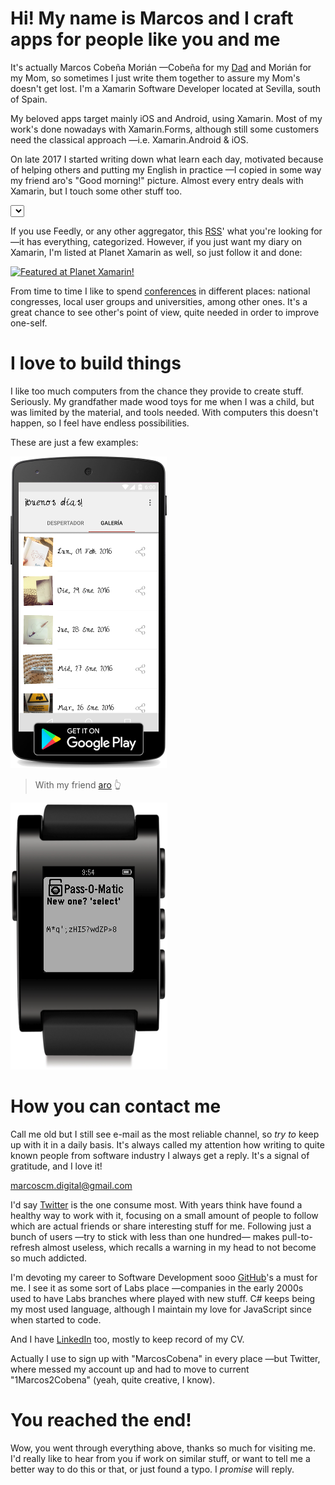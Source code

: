# Hi! My name is Marcos and I craft apps for people like you and me

It's actually Marcos Cobeña Morián —Cobeña for my [Dad](http://joseantoniocobena.com) and Morián for my Mom, so sometimes I just write them together to assure my Mom's doesn't get lost. I'm a Xamarin Software Developer located at Sevilla, south of Spain.

My beloved apps target mainly iOS and Android, using Xamarin. Most of my work's done nowadays with Xamarin.Forms, although still some customers need the classical approach —i.e. Xamarin.Android & iOS.

On late 2017 I started writing down what learn each day, motivated because of helping others and putting my English in practice —I copied in some way my friend aro's "Good morning!" picture. Almost every entry deals with Xamarin, but I touch some other stuff too.

<div class="center">
    <select id="items"></select>
</div>

If you use Feedly, or any other aggregator, this [RSS](feed.rss)' what you're looking for —it has everything, categorized. However, if you just want my diary on Xamarin, I'm listed at Planet Xamarin as well, so just follow it and done:

<div class="center">
    <a href="https://www.planetxamarin.com/">
        <img alt="Featured at Planet Xamarin!" src="https://www.planetxamarin.com/Content/img/planetxamarin-featured-badge.png" width="150" />
    </a>
</div>

From time to time I like to spend [conferences](#/conferences) in different places: national congresses, local user groups and universities, among other ones. It's a great chance to see other's point of view, quite needed in order to improve one-self.

# I love to build things

I like too much computers from the chance they provide to create stuff. Seriously. My grandfather made wood toys for me when I was a child, but was limited by the material, and tools needed. With computers this doesn't happen, so I feel have endless possibilities.

These are just a few examples:

[![](items/images/BuenosDiasAroScreenshot.png)](https://play.google.com/store/apps/details?id=com.marcoscobena.buenosdiasaro)

> With my friend
[aro](http://www.aroideas.com/la-app-que-te-da-los-buenos-dias/) 👆

[![](items/images/PasswordOMaticScreenshot.png)](https://apps.getpebble.com/en_US/application/55dc1d7bc47b8e960c000069)

# How you can contact me

Call me old but I still see e-mail as the most reliable channel, so *try to* keep up with it in a daily basis. It's always called my attention how writing to quite known people from software industry I always get a reply. It's a signal of gratitude, and I love it!

[marcoscm.digital@gmail.com](mailto:marcoscm.digital@gmail.com)

I'd say [Twitter](https://twitter.com/1Marcos2Cobena) is the one consume most. With years think have found a healthy way to work with it, focusing on a small amount of people to follow which are actual friends or share interesting stuff for me. Following just a bunch of users —try to stick with less than one hundred— makes pull-to-refresh almost useless, which recalls a warning in my head to not become so much addicted.

I'm devoting my career to Software Development sooo [GitHub](https://github.com/MarcosCobena)'s a must for me. I see it as some sort of Labs place —companies in the early 2000s used to have Labs branches where played with new stuff. C# keeps being my most used language, although I maintain my love for JavaScript since when started to code.

And I have [LinkedIn](https://linkedin.com/in/MarcosCobena) too, mostly to keep record of my CV.

Actually I use to sign up with "MarcosCobena" in every place —but Twitter, where messed my account up and had to move to current "1Marcos2Cobena" (yeah, quite creative, I know).

# You reached the end!

Wow, you went through everything above, thanks so much for visiting me. I'd really like to hear from you if work on similar stuff, or want to tell me a better way to do this or that, or just found a typo. I *promise* will reply.